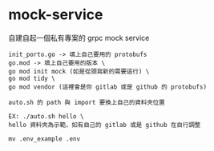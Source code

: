 # mock-service
自建自起一個私有專案的 grpc mock service

```
init_porto.go -> 填上自己要用的 protobufs
go.mod -> 填上自己要用的版本 \
go mod init mock (如是從頭寫新的需要這行) \
go mod tidy \
go mod vendor (這裡會是你 gitlab 或是 github 的 protobufs)

auto.sh 的 path 與 import 要換上自己的資料夾位置

EX: ./auto.sh hello \
hello 資料夾為示範，如有自己的 gitlab 或是 github 在自行調整

mv .env_example .env
```